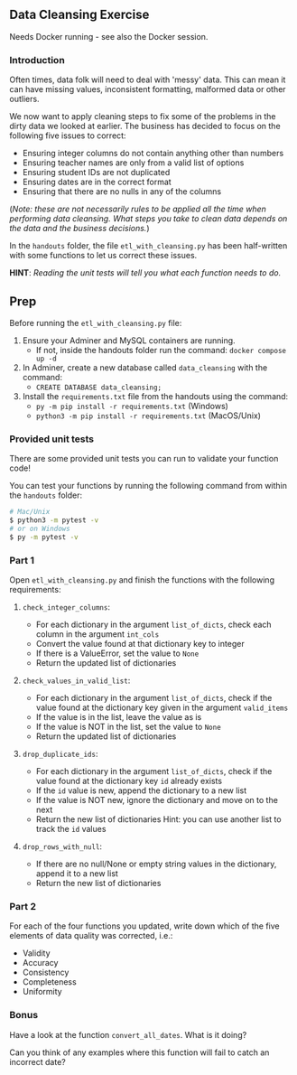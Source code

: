 ## Data Cleansing Exercise

Needs Docker running - see also the Docker session.

### Introduction

Often times, data folk will need to deal with 'messy' data. This can mean it can have missing values, inconsistent formatting, malformed data or other outliers.

We now want to apply cleaning steps to fix some of the problems in the dirty data we looked at earlier. The business has decided to focus on the following five issues to correct:

- Ensuring integer columns do not contain anything other than numbers
- Ensuring teacher names are only from a valid list of options
- Ensuring student IDs are not duplicated
- Ensuring dates are in the correct format
- Ensuring that there are no nulls in any of the columns

(_Note: these are not necessarily rules to be applied all the time when performing data cleansing. What steps you take to clean data depends on the data and the business decisions._)

In the `handouts` folder, the file `etl_with_cleansing.py` has been half-written with some functions to let us correct these issues.

**HINT**: _Reading the unit tests will tell you what each function needs to do._

## Prep

Before running the `etl_with_cleansing.py` file:

1. Ensure your Adminer and MySQL containers are running.
    - If not, inside the handouts folder run the command: `docker compose up -d`
1. In Adminer, create a new database called `data_cleansing` with the command:
    - `CREATE DATABASE data_cleansing;`
1. Install the `requirements.txt` file from the handouts using the command:
    - `py -m pip install -r requirements.txt` (Windows)
    - `python3 -m pip install -r requirements.txt` (MacOS/Unix)

### Provided unit tests

There are some provided unit tests you can run to validate your function code!

You can test your functions by running the following command from within the `handouts` folder:

```sh
# Mac/Unix
$ python3 -m pytest -v
# or on Windows
$ py -m pytest -v
```

### Part 1

Open `etl_with_cleansing.py` and finish the functions with the following requirements:

1. `check_integer_columns`:
    - For each dictionary in the argument `list_of_dicts`, check each column in the argument `int_cols`
    - Convert the value found at that dictionary key to integer
    - If there is a ValueError, set the value to `None`
    - Return the updated list of dictionaries

2. `check_values_in_valid_list`:
    - For each dictionary in the argument `list_of_dicts`, check if the value found at the dictionary key given in the argument `valid_items`
    - If the value is in the list, leave the value as is
    - If the value is NOT in the list, set the value to `None`
    - Return the updated list of dictionaries

3. `drop_duplicate_ids`:
    - For each dictionary in the argument `list_of_dicts`, check if the value found at the dictionary key `id` already exists
    - If the `id` value is new, append the dictionary to a new list
    - If the value is NOT new, ignore the dictionary and move on to the next
    - Return the new list of dictionaries
    Hint: you can use another list to track the `id` values

4. `drop_rows_with_null`:
    - If there are no null/None or empty string values in the dictionary, append it to a new list
    - Return the new list of dictionaries

### Part 2

For each of the four functions you updated, write down which of the five elements of data quality was corrected, i.e.:

- Validity
- Accuracy
- Consistency
- Completeness
- Uniformity

### Bonus

Have a look at the function `convert_all_dates`. What is it doing?

Can you think of any examples where this function will fail to catch an incorrect date?
